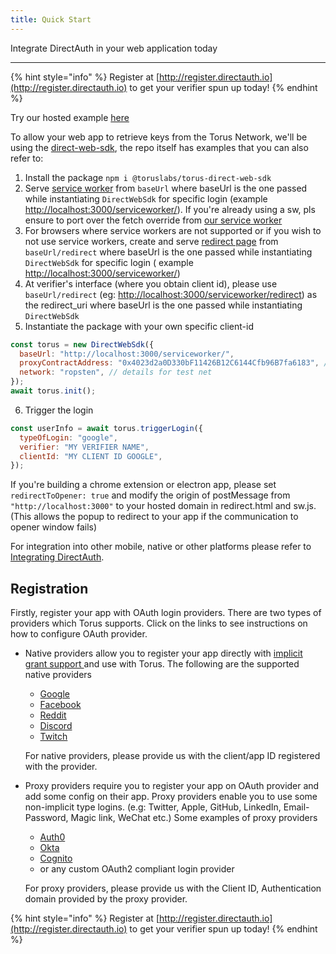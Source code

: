 ```yaml
---
title: Quick Start
---
```


Integrate DirectAuth in your web application today

---

{% hint style="info" %} Register at
[http://register.directauth.io](http://register.directauth.io) to get your
verifier spun up today! {% endhint %}

Try our hosted example [here](https://vue-direct.tor.us)

To allow your web app to retrieve keys from the Torus Network, we'll be using
the [direct-web-sdk](https://github.com/torusresearch/torus-direct-web-sdk), the
repo itself has examples that you can also refer to:

1. Install the package `npm i @toruslabs/torus-direct-web-sdk`
2. Serve
   [service worker](https://github.com/torusresearch/torus-direct-web-sdk/blob/master/serviceworker/sw.js)
   from `baseUrl` where baseUrl is the one passed while instantiating
   `DirectWebSdk` for specific login \(example
   [http://localhost:3000/serviceworker/](http://localhost:3000/serviceworker/)\).
   If you're already using a sw, pls ensure to port over the fetch override from
   [our service worker](https://github.com/torusresearch/torus-direct-web-sdk/blob/master/serviceworker/sw.js)
3. For browsers where service workers are not supported or if you wish to not
   use service workers, create and serve
   [redirect page](https://github.com/torusresearch/torus-direct-web-sdk/blob/master/serviceworker/redirect.html)
   from `baseUrl/redirect` where baseUrl is the one passed while instantiating
   `DirectWebSdk` for specific login \( example
   [http://localhost:3000/serviceworker/](http://localhost:3000/serviceworker/)\)
4. At verifier's interface \(where you obtain client id\), please use
   `baseUrl/redirect` \(eg:
   [http://localhost:3000/serviceworker/redirect](http://localhost:3000/serviceworker/redirect)\)
   as the redirect_uri where baseUrl is the one passed while instantiating
   `DirectWebSdk`
5. Instantiate the package with your own specific client-id

```javascript
const torus = new DirectWebSdk({
  baseUrl: "http://localhost:3000/serviceworker/",
  proxyContractAddress: "0x4023d2a0D330bF11426B12C6144Cfb96B7fa6183", // details for test net
  network: "ropsten", // details for test net
});
await torus.init();
```

6. Trigger the login

```javascript
const userInfo = await torus.triggerLogin({
  typeOfLogin: "google",
  verifier: "MY VERIFIER NAME",
  clientId: "MY CLIENT ID GOOGLE",
});
```

If you're building a chrome extension or electron app, please set
`redirectToOpener: true` and modify the origin of postMessage from
`"http://localhost:3000"` to your hosted domain in redirect.html and sw.js.
\(This allows the popup to redirect to your app if the communication to opener
window fails\)

For integration into other mobile, native or other platforms please refer to
[Integrating DirectAuth](integrating-directauth/).

## Registration

Firstly, register your app with OAuth login providers. There are two types of
providers which Torus supports. Click on the links to see instructions on how to
configure OAuth provider.

- Native providers allow you to register your app directly with
  [implicit grant support ](https://oauth.net/2/grant-types/implicit/)and use
  with Torus. The following are the supported native providers

  - [Google](https://support.google.com/googleapi/answer/6158849)
  - [Facebook](https://developers.facebook.com/docs/apps)
  - [Reddit](https://github.com/reddit-archive/reddit/wiki/oauth2)
  - [Discord](https://discord.com/developers/docs/topics/oauth2)
  - [Twitch](https://dev.twitch.tv/docs/authentication/#registration)

  For native providers, please provide us with the client/app ID registered with
  the provider.

- Proxy providers require you to register your app on OAuth provider and add
  some config on their app. Proxy providers enable you to use some non-implicit
  type logins. \(e.g: Twitter, Apple, GitHub, LinkedIn, Email-Password, Magic
  link, WeChat etc.\) Some examples of proxy providers

  - [Auth0](https://auth0.com/docs/connections)
  - [Okta](https://developer.okta.com/docs/concepts/social-login/)
  - [Cognito](https://aws.amazon.com/cognito/getting-started/)
  - or any custom OAuth2 compliant login provider

  For proxy providers, please provide us with the Client ID, Authentication
  domain provided by the proxy provider.

{% hint style="info" %} Register at
[http://register.directauth.io](http://register.directauth.io) to get your
verifier spun up today! {% endhint %}
